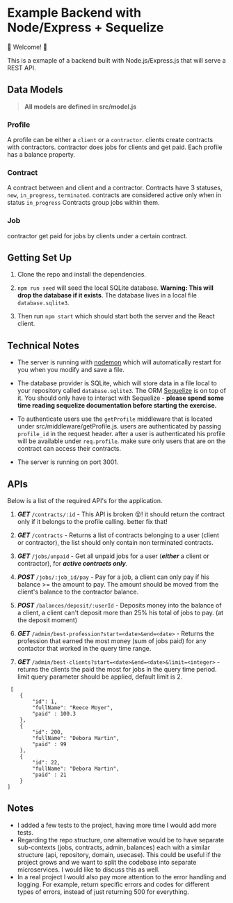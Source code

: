 # Example Backend with Node/Express + Sequelize

💫 Welcome! 🎉

This is a exmaple of a backend built with Node.js/Express.js that will serve a REST API.

## Data Models

> **All models are defined in src/model.js**

### Profile

A profile can be either a `client` or a `contractor`.
clients create contracts with contractors. contractor does jobs for clients and get paid.
Each profile has a balance property.

### Contract

A contract between and client and a contractor.
Contracts have 3 statuses, `new`, `in_progress`, `terminated`. contracts are considered active only when in status `in_progress`
Contracts group jobs within them.

### Job

contractor get paid for jobs by clients under a certain contract.

## Getting Set Up

1. Clone the repo and install the dependencies.

2. `npm run seed` will seed the local SQLite database. **Warning: This will drop the database if it exists**. The database lives in a local file `database.sqlite3`.

3. Then run `npm start` which should start both the server and the React client.


## Technical Notes

- The server is running with [nodemon](https://nodemon.io/) which will automatically restart for you when you modify and save a file.

- The database provider is SQLite, which will store data in a file local to your repository called `database.sqlite3`. The ORM [Sequelize](http://docs.sequelizejs.com/) is on top of it. You should only have to interact with Sequelize - **please spend some time reading sequelize documentation before starting the exercise.**

- To authenticate users use the `getProfile` middleware that is located under src/middleware/getProfile.js. users are authenticated by passing `profile_id` in the request header. after a user is authenticated his profile will be available under `req.profile`. make sure only users that are on the contract can access their contracts.
- The server is running on port 3001.

## APIs

Below is a list of the required API's for the application.

1. **_GET_** `/contracts/:id` - This API is broken 😵! it should return the contract only if it belongs to the profile calling. better fix that!

2. **_GET_** `/contracts` - Returns a list of contracts belonging to a user (client or contractor), the list should only contain non terminated contracts.

3. **_GET_** `/jobs/unpaid` - Get all unpaid jobs for a user (**_either_** a client or contractor), for **_active contracts only_**.

4. **_POST_** `/jobs/:job_id/pay` - Pay for a job, a client can only pay if his balance >= the amount to pay. The amount should be moved from the client's balance to the contractor balance.

5. **_POST_** `/balances/deposit/:userId` - Deposits money into the balance of a client, a client can't deposit more than 25% his total of jobs to pay. (at the deposit moment)

6. **_GET_** `/admin/best-profession?start=<date>&end=<date>` - Returns the profession that earned the most money (sum of jobs paid) for any contactor that worked in the query time range.

7. **_GET_** `/admin/best-clients?start=<date>&end=<date>&limit=<integer>` - returns the clients the paid the most for jobs in the query time period. limit query parameter should be applied, default limit is 2.

```
 [
    {
        "id": 1,
        "fullName": "Reece Moyer",
        "paid" : 100.3
    },
    {
        "id": 200,
        "fullName": "Debora Martin",
        "paid" : 99
    },
    {
        "id": 22,
        "fullName": "Debora Martin",
        "paid" : 21
    }
]
```

## Notes


* I added a few tests to the project, having more time I would add more tests.
* Regarding the repo structure, one alternative would be to have separate sub-contexts (jobs, contracts, admin, balances) each with a similar structure (api, repository, domain, usecase). This could be useful if the project grows and we want to split the codebase into separate microservices. I would like to discuss this as well.
* In a real project I would also pay more attention to the error handling and logging. For example, return specific errors and codes for different types of errors, instead of just returning 500 for everything.
